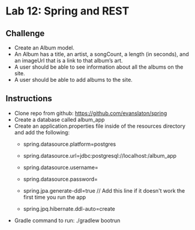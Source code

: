 # Lab 12: Spring and REST

## Challenge
* Create an Album model.
* An Album has a title, an artist, a songCount, a length (in seconds), and an imageUrl that is a link to that album’s art.
* A user should be able to see information about all the albums on the site.
* A user should be able to add albums to the site.

## Instructions
* Clone repo from github: https://github.com/evanslaton/spring
* Create a database called album_app
* Create an application.properties file inside of the resources directory and add the following:
    * spring.datasource.platform=postgres
    * spring.datasource.url=jdbc:postgresql://localhost:<DATABASE>/album_app
    * spring.datasource.username=<USERNAME>
    * spring.datasource.password=<PASSWORD>

    * spring.jpa.generate-ddl=true // Add this line if it doesn't work the first time you run the app
    * spring.jpq.hibernate.ddl-auto=create
* Gradle command to run:  ./gradlew bootrun


